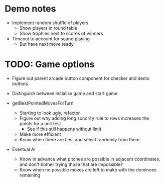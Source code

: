 # Demo notes
* Implement random shuffle of players
    * Show players in round table
    * Show trophies next to scores of winners
* Timeout to account for sound playing
    * But have next move ready

# TODO: Game options
* Figure out parent arcade button component for checker and demo buttons.
* Distinguish between initialise game and start game

* getBestPointedMovesForTurn
    * Starting to look ugly, refactor
    * Figure out why adding long sonority rule to rows increases the points for a unit test
        * See if this still happens without limit
    * Make more efficient
    * Know when there are ties, and select randomly from them
* Eventual AI
    * Know in advance what pitches are possible in adjacent coordinates, and don't bother trying those that are impossible?
    * Know when no possible moves are left to make with the dominoes remaining